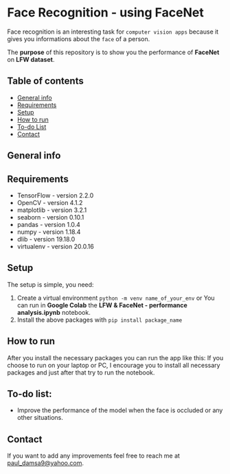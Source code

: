 # **Face Recognition - using FaceNet**

Face recognition is an interesting task for `computer vision apps` because it gives you informations about the `face` of a person.

The **purpose** of this repository is to show you the performance of **FaceNet** on **LFW dataset**. 
## Table of contents
* [General info](#general-info)
* [Requirements](#requirements)
* [Setup](#setup)
* [How to run](#how-to-run)
* [To-do List](#to-do-list)
* [Contact](#contact)

## General info


## Requirements
* TensorFlow - version 2.2.0
* OpenCV - version 4.1.2
* matplotlib - version 3.2.1
* seaborn - version 0.10.1
* pandas - version 1.0.4
* numpy - version 1.18.4
* dlib - version 19.18.0
* virtualenv - version 20.0.16

## Setup
The setup is simple, you need:
1. Create a virtual environment `python -m venv name_of_your_env` or You can run in **Google Colab** the **LFW & FaceNet - performance analysis.ipynb** notebook.
2. Install the above packages with `pip install package_name`

## How to run
After you install the necessary packages you can run the app like this:
If you choose to run on your laptop or PC, I encourage you to install all necessary packages and just after that try to run the notebook.

## To-do list:
* Improve the performance of the model when the face is occluded or any other situations.

## Contact

If you want to add any improvements feel free to reach me at <paul_damsa9@yahoo.com>.
